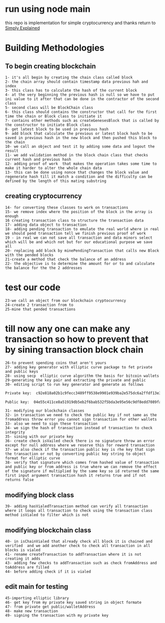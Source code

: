 # run using node main
this repo is implementation for simple cryptocurrency and thanks return to [Simply Explained](https://www.youtube.com/playlist?list=PLzvRQMJ9HDiTqZmbtFisdXFxul5k0F-Q4) 
# Building Methodologies
## To begin creating blockchain
    1- it's all begin by creating the chain class called block
    2- the chain array should contain timestamp data previous hah and index
    3- this class has to calculate the hash of the current block
    4- at the very beginning the previous hash is null so we have to put ini value to it after that can be done in the contractor of the second class
    5- second class will be BlockChain class 
    6- this class should contains the constructor that call for the first time the chain or Block class to initiate it 
    7- contains other methods such as createGenesesBlock that is called by the constructor to initiate Block class
    8- get latest block to be used in previous hash
    9- add block that calculate the previous or latest block hash to be saved in previous hash in the new block and then pushed this block to the chain
    10- we call an object and test it by adding some data and logout the result
    11- we add validation method in the block chain class that checks current hash and previous hash 
    12- adding proof of work  that makes the operation takes some time to make it harder to alter the whole chain data
    13- this can be done using nonce that changes the block value and regenerate hash till it match a condition and the difficulty can be defined by the length of this mating substring
## creating cryptocurrency
    14- for converting these classes to work on transactions 
    15- we remove index where the position of the block in the array is enough 
    16 creating transaction class to structure the transaction data
    17- adding data object to transaction 
    18- adding pending transaction to emulate the real world where in real we should pend transaction tell we finish previous proof of work
    19 - in real we can not save all transaction and data minors select which will be and which not but for our educational purpose we save all
    20- replacing add block by minePendingTransaction that calls new Block with the pended blocks
    21-create a method that check the balance of an address
    22- the objective is to determine the amount for or to and calculate the balance for the the 2 addresses
# test our code
    23-we call an object from our blockchain cryptocurrency
    24-create 2 transaction from to 
    25-mine that pended transactions
# till now any one can make any transaction so how to prevent that by sining transaction block chain
    26-to prevent spending coins that aren't yours
    27- adding key generator with elliptic curve package to fet private and public keys
    28- using secp  elliptic curve algorithm the basis for bitcoin wallets
    29-generating the key pair and extracting the private and public
    30- editing script to run key generator and generate as follows
```sh
Private key:  c92e818a02b1c9fecc3489ff9538e9901e939ba2e575dc6a2ffdf13e3006f741

Public key:  04e55c411ce8a51919db5eb2f6bab532f5bda3e95e56c9df8edd7089fa1d907bad78620f82364710513fbf49a29ad6b7009e55ccca1a5273ce491c4fb31c9e6f92
```
    31- modifying our blockchain classes
    32- in transaction we need to check the public key if not same as the fromaddress throw error you cannot sign transaction for other wallets
    33- also we need to sign these transaction
    34- we sign the hash of transaction instead of transaction to check integrity
    35- sining with our private key 
    36- create check isVailed check there is no signature throw an error except for null address where we reserve this for reward transaction
    37- we also check if the transaction public key is rhe key that sign the transaction or not by converting public key string to object format for elliptic curve
    38- verify that signature which comes from hashed value of transaction and public key or from address is true where we can remove the effect of the signature if multiplied by the same key so id returned the same first input argument transaction hash it returns true and if not returns false

## modifying block class
    39- adding hasVialedTransaction method can verify all transaction where it loops all transaction to check using the transaction class method isVialed to filter which is not
## modifying blockchain class
    40- in isChainVialed that already check all block it is chained and verified  and we add another check to check all transaction in all blocks is vialed 
    41- rename createTransaction to addTransaction where it is not creating it adds
    43- adding few checks to addTransaction such as check fromAddress and toAddress are filled 
    44- before adding check if it is vialed
## edit main for testing
    45-importing elliptic library 
    46- get key from my private key saved string in object formate
    47- from private get public/walletAddress
    48- make new transaction 
    49- signing the transaction with my private key


